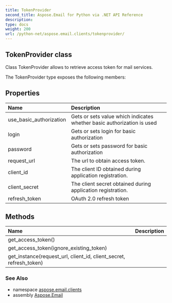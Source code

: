 ```yaml
---
title: TokenProvider
second_title: Aspose.Email for Python via .NET API Reference
description: 
type: docs
weight: 200
url: /python-net/aspose.email.clients/tokenprovider/
---
```


## TokenProvider class

Class TokenProvider allows to retrieve access token for mail services.

The TokenProvider type exposes the following members:
## Properties
| Name | Description |
| :- | :- |
|use_basic_authorization|Gets or sets value which indicates whether basic authorization is used|
|login|Gets or sets login for basic authorization|
|password|Gets or sets password for basic authorization|
|request_url|The url to obtain access token.|
|client_id|The client ID obtained during application registration.|
|client_secret|The client secret obtained during application registration.|
|refresh_token|OAuth 2.0 refresh token|
## Methods
| Name | Description |
| :- | :- |
|get_access_token()|  |
|get_access_token(ignore_existing_token)|  |
|get_instance(request_url, client_id, client_secret, refresh_token)|  |

### See Also

* namespace [aspose.email.clients](/email/python-net/aspose.email.clients/)
* assembly [Aspose.Email](/email/python-net/)

